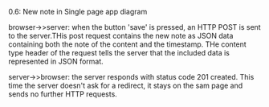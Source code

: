 0.6: New note in Single page app diagram

browser->>server: when the button 'save' is pressed, an HTTP POST is sent to the server.THis post request contains the new note as JSON data containing both the note of the content and the timestamp. THe content type header of the request tells the server that the included data is represented in JSON format.

server->>browser: the server responds with status code 201 created. This time the server doesn't ask for a redirect, it stays on the sam page and sends no further HTTP requests.
